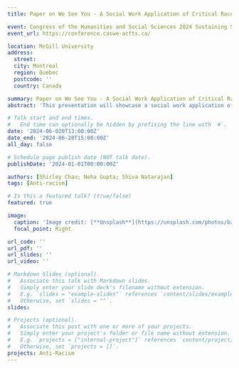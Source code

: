 ```yaml
---
title: Paper on We See You - A Social Work Application of Critical Race Theory in Digital Mapping of Incidents of Hate and Discrimination

event: Congress of the Humanities and Social Sciences 2024 Sustaining Shared Futures
event_url: https://conference.caswe-acfts.ca/

location: McGill University
address:
  street: 
  city: Montreal
  region: Quebec
  postcode: ''
  country: Canada

summary: Paper on We See You - A Social Work Application of Critical Race Theory in Digital Mapping of Incidents of Hate and Discrimination
abstract: 'This presentation will showcase a social work application of Critical Race Theory (CRT) and the pursuit of social justice in digital mapping of incidents of hate and discrimination in a western region of Canada. This mapping project emerged from an incident reporting project to collect evidence that racially-motivated discrimination and hate incidents occur, and that these incidents hurt people and community.'

# Talk start and end times.
#   End time can optionally be hidden by prefixing the line with `#`.
date: '2024-06-020T13:00:00Z'
date_end: '2024-06-20T15:00:00Z'
all_day: false

# Schedule page publish date (NOT talk date).
publishDate: '2024-01-01T00:00:00Z'

authors: [Shirley Chau; Neha Gupta; Shiva Natarajan]
tags: [Anti-racism]

# Is this a featured talk? (true/false)
featured: true

image:
  caption: 'Image credit: [**Unsplash**](https://unsplash.com/photos/bzdhc5b3Bxs)'
  focal_point: Right

url_code: ''
url_pdf: ''
url_slides: ''
url_video: ''

# Markdown Slides (optional).
#   Associate this talk with Markdown slides.
#   Simply enter your slide deck's filename without extension.
#   E.g. `slides = "example-slides"` references `content/slides/example-slides.md`.
#   Otherwise, set `slides = ""`.
slides:

# Projects (optional).
#   Associate this post with one or more of your projects.
#   Simply enter your project's folder or file name without extension.
#   E.g. `projects = ["internal-project"]` references `content/project/deep-learning/index.md`.
#   Otherwise, set `projects = []`.
projects: Anti-Racism
---
```


